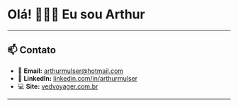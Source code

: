 # Olá! 🤠👨‍💻 Eu sou Arthur

---

## 📫 Contato

- 📧 **Email:** [arthurmulser@hotmail.com](mailto:arthurmulser@hotmail.com)
- 🔗 **LinkedIn:** [linkedin.com/in/arthurmulser](https://linkedin.com/in/arthurmulser)
- 💻 **Site:** [vedvoyager.com.br](https://vedvoyager.com.br)

---

